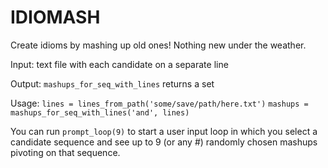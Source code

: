 # IDIOMASH

Create idioms by mashing up old ones! Nothing new under the weather.

Input: text file with each candidate on a separate line

Output: `mashups_for_seq_with_lines` returns a set

Usage:
`lines = lines_from_path('some/save/path/here.txt')`
`mashups = mashups_for_seq_with_lines('and', lines)`

You can run `prompt_loop(9)` to start a user input loop
in which you select a candidate sequence and see up to 9 (or
any #) randomly chosen mashups pivoting on that sequence.
